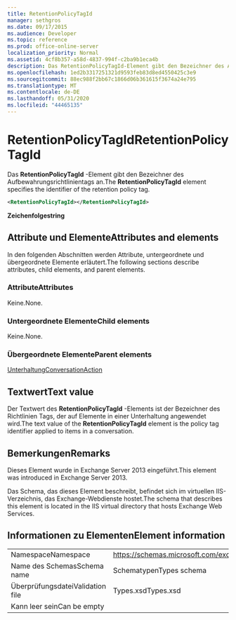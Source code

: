 ```yaml
---
title: RetentionPolicyTagId
manager: sethgros
ms.date: 09/17/2015
ms.audience: Developer
ms.topic: reference
ms.prod: office-online-server
localization_priority: Normal
ms.assetid: 4cf8b357-a58d-4837-994f-c2ba9b1eca4b
description: Das RetentionPolicyTagId-Element gibt den Bezeichner des Aufbewahrungsrichtlinientags an.
ms.openlocfilehash: 1ed2b3317251321d9593feb83d8ed4550425c3e9
ms.sourcegitcommit: 88ec988f2bb67c1866d06b361615f3674a24e795
ms.translationtype: MT
ms.contentlocale: de-DE
ms.lasthandoff: 05/31/2020
ms.locfileid: "44465135"
---
```

# <a name="retentionpolicytagid"></a><span data-ttu-id="c55f0-103">RetentionPolicyTagId</span><span class="sxs-lookup"><span data-stu-id="c55f0-103">RetentionPolicyTagId</span></span>

<span data-ttu-id="c55f0-104">Das **RetentionPolicyTagId** -Element gibt den Bezeichner des Aufbewahrungsrichtlinientags an.</span><span class="sxs-lookup"><span data-stu-id="c55f0-104">The **RetentionPolicyTagId** element specifies the identifier of the retention policy tag.</span></span> 
  
```XML
<RetentionPolicyTagId></RetentionPolicyTagId>
```

 <span data-ttu-id="c55f0-105">**Zeichenfolge**</span><span class="sxs-lookup"><span data-stu-id="c55f0-105">**string**</span></span>
## <a name="attributes-and-elements"></a><span data-ttu-id="c55f0-106">Attribute und Elemente</span><span class="sxs-lookup"><span data-stu-id="c55f0-106">Attributes and elements</span></span>

<span data-ttu-id="c55f0-107">In den folgenden Abschnitten werden Attribute, untergeordnete und übergeordnete Elemente erläutert.</span><span class="sxs-lookup"><span data-stu-id="c55f0-107">The following sections describe attributes, child elements, and parent elements.</span></span>
  
### <a name="attributes"></a><span data-ttu-id="c55f0-108">Attribute</span><span class="sxs-lookup"><span data-stu-id="c55f0-108">Attributes</span></span>

<span data-ttu-id="c55f0-109">Keine.</span><span class="sxs-lookup"><span data-stu-id="c55f0-109">None.</span></span>
  
### <a name="child-elements"></a><span data-ttu-id="c55f0-110">Untergeordnete Elemente</span><span class="sxs-lookup"><span data-stu-id="c55f0-110">Child elements</span></span>

<span data-ttu-id="c55f0-111">Keine.</span><span class="sxs-lookup"><span data-stu-id="c55f0-111">None.</span></span>
  
### <a name="parent-elements"></a><span data-ttu-id="c55f0-112">Übergeordnete Elemente</span><span class="sxs-lookup"><span data-stu-id="c55f0-112">Parent elements</span></span>

[<span data-ttu-id="c55f0-113">Unterhaltung</span><span class="sxs-lookup"><span data-stu-id="c55f0-113">ConversationAction</span></span>](conversationaction.md)
  
## <a name="text-value"></a><span data-ttu-id="c55f0-114">Textwert</span><span class="sxs-lookup"><span data-stu-id="c55f0-114">Text value</span></span>

<span data-ttu-id="c55f0-115">Der Textwert des **RetentionPolicyTagId** -Elements ist der Bezeichner des Richtlinien Tags, der auf Elemente in einer Unterhaltung angewendet wird.</span><span class="sxs-lookup"><span data-stu-id="c55f0-115">The text value of the **RetentionPolicyTagId** element is the policy tag identifier applied to items in a conversation.</span></span> 
  
## <a name="remarks"></a><span data-ttu-id="c55f0-116">Bemerkungen</span><span class="sxs-lookup"><span data-stu-id="c55f0-116">Remarks</span></span>

<span data-ttu-id="c55f0-117">Dieses Element wurde in Exchange Server 2013 eingeführt.</span><span class="sxs-lookup"><span data-stu-id="c55f0-117">This element was introduced in Exchange Server 2013.</span></span>
  
<span data-ttu-id="c55f0-118">Das Schema, das dieses Element beschreibt, befindet sich im virtuellen IIS-Verzeichnis, das Exchange-Webdienste hostet.</span><span class="sxs-lookup"><span data-stu-id="c55f0-118">The schema that describes this element is located in the IIS virtual directory that hosts Exchange Web Services.</span></span>
  
## <a name="element-information"></a><span data-ttu-id="c55f0-119">Informationen zu Elementen</span><span class="sxs-lookup"><span data-stu-id="c55f0-119">Element information</span></span>

|||
|:-----|:-----|
|<span data-ttu-id="c55f0-120">Namespace</span><span class="sxs-lookup"><span data-stu-id="c55f0-120">Namespace</span></span>  <br/> |https://schemas.microsoft.com/exchange/services/2006/types  <br/> |
|<span data-ttu-id="c55f0-121">Name des Schemas</span><span class="sxs-lookup"><span data-stu-id="c55f0-121">Schema name</span></span>  <br/> |<span data-ttu-id="c55f0-122">Schematypen</span><span class="sxs-lookup"><span data-stu-id="c55f0-122">Types schema</span></span>  <br/> |
|<span data-ttu-id="c55f0-123">Überprüfungsdatei</span><span class="sxs-lookup"><span data-stu-id="c55f0-123">Validation file</span></span>  <br/> |<span data-ttu-id="c55f0-124">Types.xsd</span><span class="sxs-lookup"><span data-stu-id="c55f0-124">Types.xsd</span></span>  <br/> |
|<span data-ttu-id="c55f0-125">Kann leer sein</span><span class="sxs-lookup"><span data-stu-id="c55f0-125">Can be empty</span></span>  <br/> ||
   

